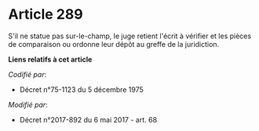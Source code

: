 # Article 289

S'il ne statue pas sur-le-champ, le juge retient l'écrit à vérifier et les pièces de comparaison ou ordonne leur dépôt au
greffe de la juridiction.

**Liens relatifs à cet article**

_Codifié par_:

  - Décret n°75-1123 du 5 décembre 1975

_Modifié par_:

  - Décret n°2017-892 du 6 mai 2017 - art. 68

